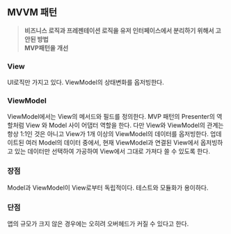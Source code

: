 ## MVVM 패턴

> **비즈니스 로직과 프레젠테이션 로직을 유저 인터페이스에서 분리하기 위해서 고안된 방법** <br/> **MVP패턴을 개선**

### View

UI로직만 가지고 있다. ViewModel의 상태변화를 옵저빙한다.

### ViewModel

ViewModel에서는 View의 메서드와 필드를 정의한다.
MVP 패턴의 Presenter의 역할처럼 View 와 Model 사이 어댑터 역할을 한다. 다만 View와 ViewModel의 관계는 항상 1:1인 것은 아니고 View가 1개 이상의 ViewModel의 데이터를 옵저빙한다.
업데이트된 여러 Model의 데이터 중에서, 현재 ViewModel과 연결된 View에서 옵저빙하고 있는 데이터만 선택하여 가공하여 View에서 그대로 가져다 쓸 수 있도록 한다.

### 장점

Model과 ViewModel이 View로부터 독립적이다.
테스트와 모듈화가 용이하다.

### 단점

앱의 규모가 크지 않은 경우에는 오히려 오버헤드가 커질 수 있다고 한다.
